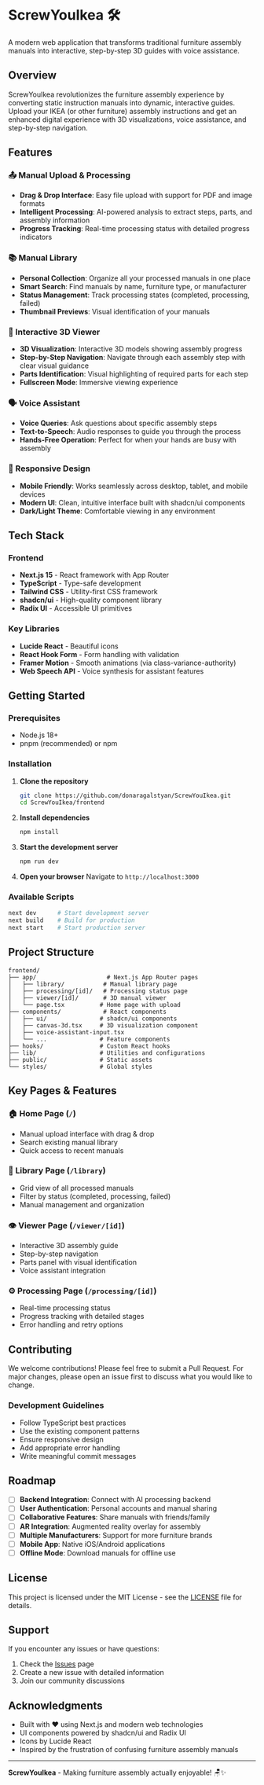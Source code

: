 # ScrewYouIkea 🛠️

A modern web application that transforms traditional furniture assembly manuals into interactive, step-by-step 3D guides with voice assistance.

## Overview

ScrewYouIkea revolutionizes the furniture assembly experience by converting static instruction manuals into dynamic, interactive guides. Upload your IKEA (or other furniture) assembly instructions and get an enhanced digital experience with 3D visualizations, voice assistance, and step-by-step navigation.

## Features

### 📤 Manual Upload & Processing
- **Drag & Drop Interface**: Easy file upload with support for PDF and image formats
- **Intelligent Processing**: AI-powered analysis to extract steps, parts, and assembly information
- **Progress Tracking**: Real-time processing status with detailed progress indicators

### 📚 Manual Library
- **Personal Collection**: Organize all your processed manuals in one place
- **Smart Search**: Find manuals by name, furniture type, or manufacturer
- **Status Management**: Track processing states (completed, processing, failed)
- **Thumbnail Previews**: Visual identification of your manuals

### 🎯 Interactive 3D Viewer
- **3D Visualization**: Interactive 3D models showing assembly progress
- **Step-by-Step Navigation**: Navigate through each assembly step with clear visual guidance
- **Parts Identification**: Visual highlighting of required parts for each step
- **Fullscreen Mode**: Immersive viewing experience

### 🗣️ Voice Assistant
- **Voice Queries**: Ask questions about specific assembly steps
- **Text-to-Speech**: Audio responses to guide you through the process
- **Hands-Free Operation**: Perfect for when your hands are busy with assembly

### 📱 Responsive Design
- **Mobile Friendly**: Works seamlessly across desktop, tablet, and mobile devices
- **Modern UI**: Clean, intuitive interface built with shadcn/ui components
- **Dark/Light Theme**: Comfortable viewing in any environment

## Tech Stack

### Frontend
- **Next.js 15** - React framework with App Router
- **TypeScript** - Type-safe development
- **Tailwind CSS** - Utility-first CSS framework
- **shadcn/ui** - High-quality component library
- **Radix UI** - Accessible UI primitives

### Key Libraries
- **Lucide React** - Beautiful icons
- **React Hook Form** - Form handling with validation
- **Framer Motion** - Smooth animations (via class-variance-authority)
- **Web Speech API** - Voice synthesis for assistant features

## Getting Started

### Prerequisites
- Node.js 18+ 
- pnpm (recommended) or npm

### Installation

1. **Clone the repository**
   ```bash
   git clone https://github.com/donaragalstyan/ScrewYouIkea.git
   cd ScrewYouIkea/frontend
   ```

2. **Install dependencies**
   ```bash
   npm install
   ```

3. **Start the development server**
   ```bash
   npm run dev
   ```

4. **Open your browser**
   Navigate to `http://localhost:3000`

### Available Scripts

```bash
next dev      # Start development server
next build    # Build for production
next start    # Start production server
```

## Project Structure

```
frontend/
├── app/                    # Next.js App Router pages
│   ├── library/           # Manual library page
│   ├── processing/[id]/   # Processing status page
│   ├── viewer/[id]/       # 3D manual viewer
│   └── page.tsx          # Home page with upload
├── components/            # React components
│   ├── ui/               # shadcn/ui components
│   ├── canvas-3d.tsx     # 3D visualization component
│   ├── voice-assistant-input.tsx
│   └── ...               # Feature components
├── hooks/                # Custom React hooks
├── lib/                  # Utilities and configurations
├── public/               # Static assets
└── styles/               # Global styles
```

## Key Pages & Features

### 🏠 Home Page (`/`)
- Manual upload interface with drag & drop
- Search existing manual library
- Quick access to recent manuals

### 📖 Library Page (`/library`)
- Grid view of all processed manuals
- Filter by status (completed, processing, failed)
- Manual management and organization

### 👁️ Viewer Page (`/viewer/[id]`)
- Interactive 3D assembly guide
- Step-by-step navigation
- Parts panel with visual identification
- Voice assistant integration

### ⚙️ Processing Page (`/processing/[id]`)
- Real-time processing status
- Progress tracking with detailed stages
- Error handling and retry options

## Contributing

We welcome contributions! Please feel free to submit a Pull Request. For major changes, please open an issue first to discuss what you would like to change.

### Development Guidelines
- Follow TypeScript best practices
- Use the existing component patterns
- Ensure responsive design
- Add appropriate error handling
- Write meaningful commit messages

## Roadmap

- [ ] **Backend Integration**: Connect with AI processing backend
- [ ] **User Authentication**: Personal accounts and manual sharing
- [ ] **Collaborative Features**: Share manuals with friends/family  
- [ ] **AR Integration**: Augmented reality overlay for assembly
- [ ] **Multiple Manufacturers**: Support for more furniture brands
- [ ] **Mobile App**: Native iOS/Android applications
- [ ] **Offline Mode**: Download manuals for offline use

## License

This project is licensed under the MIT License - see the [LICENSE](LICENSE) file for details.

## Support

If you encounter any issues or have questions:
1. Check the [Issues](https://github.com/donaragalstyan/ScrewYouIkea/issues) page
2. Create a new issue with detailed information
3. Join our community discussions

## Acknowledgments

- Built with ❤️ using Next.js and modern web technologies
- UI components powered by shadcn/ui and Radix UI
- Icons by Lucide React
- Inspired by the frustration of confusing furniture assembly manuals

---

**ScrewYouIkea** - Making furniture assembly actually enjoyable! 🪑✨
